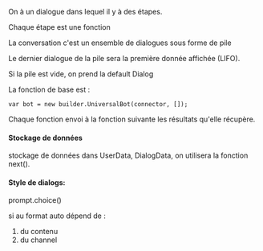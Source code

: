 On à un dialogue dans lequel il y à des étapes.

Chaque étape est une fonction

La conversation c'est un ensemble de dialogues sous forme de pile

Le dernier dialogue de la pile sera la première donnée affichée (LIFO).

Si la pile est vide, on prend la default Dialog

La fonction de base est :

```JS
var bot = new builder.UniversalBot(connector, []);
```

Chaque fonction envoi à la fonction suivante les résultats qu'elle récupère.

#### Stockage de données

stockage de données dans UserData, DialogData, on utilisera la fonction next().

#### Style de dialogs:

prompt.choice()

si au format auto dépend de :

1. du contenu
2. du channel

